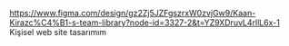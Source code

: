 https://www.figma.com/design/gz2Zj5JZFgszrxW0zvjGw9/Kaan-Kirazc%C4%B1-s-team-library?node-id=3327-2&t=YZ9XDruvL4rllL6x-1 Kişisel web site tasarımım
